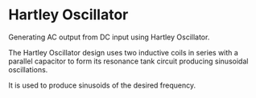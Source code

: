 # Hartley Oscillator
Generating AC output from DC input using Hartley Oscillator.  
  
The Hartley Oscillator design uses two inductive coils in series with a parallel capacitor to form its resonance tank circuit producing sinusoidal oscillations.  
  
It is used to produce sinusoids of the desired frequency.  
